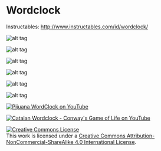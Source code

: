 Wordclock
=========

Instructables: http://www.instructables.com/id/wordclock/

![alt tag](https://raw.githubusercontent.com/svcabre/wordclock/master/faceplate/face_PijuannaClockBlack.png)

![alt tag](https://raw.githubusercontent.com/wouterdevinck/wordclock/master/drawings/wordclock-layers.png)

![alt tag](https://raw.githubusercontent.com/wouterdevinck/wordclock/master/hardware/schematic-main-board.png)

![alt tag](https://raw.githubusercontent.com/wouterdevinck/wordclock/master/hardware/schematic-led-board.png)

![alt tag](https://raw.githubusercontent.com/wouterdevinck/wordclock/master/hardware/pcb-main-board.png)

![alt tag](https://raw.githubusercontent.com/wouterdevinck/wordclock/master/hardware/pcb-led-board.png)

[![Pijuana WordClock on YouTube](http://img.youtube.com/vi/ERS7RF_401c/0.jpg)](https://www.youtube.com/watch?v=ERS7RF_401c)

[![Catalan Wordclock - Conway's Game of Life on YouTube](http://img.youtube.com/vi/EURkpQhEdLk/0.jpg)](https://www.youtube.com/watch?v=EURkpQhEdLk)

<a rel="license" href="http://creativecommons.org/licenses/by-nc-sa/4.0/"><img alt="Creative Commons License" style="border-width:0" src="https://i.creativecommons.org/l/by-nc-sa/4.0/88x31.png" /></a><br />This work is licensed under a <a rel="license" href="http://creativecommons.org/licenses/by-nc-sa/4.0/">Creative Commons Attribution-NonCommercial-ShareAlike 4.0 International License</a>.
